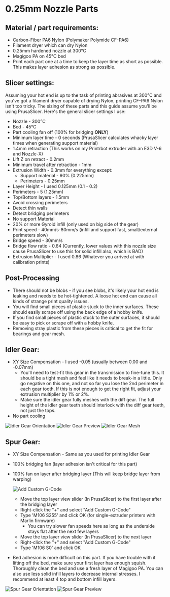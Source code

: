# 0.25mm Nozzle Parts

## Material / part requirements:

* Carbon-Fiber PA6 Nylon (Polymaker Polymide CF-PA6)
* Filament dryer which can dry Nylon
* 0.25mm hardened nozzle at 300°C
* Magigoo PA on 45°C bed
* Print each part one at a time to keep the layer time as short as possible. This makes layer adhesion as strong as possible.

## Slicer settings:

Assuming your hot end is up to the task of printing abrasives at 300°C and you've got a filament dryer capable of drying Nylon, printing CF-PA6 Nylon isn't too tricky. The sizing of these parts and this guide assume you'll be using PrusaSlicer. 
Here's the general slicer settings I use:

* Nozzle - 300°C
* Bed - 45°C
* Part cooling fan off (100% for bridging **ONLY**)
* Minimum layer time - 0 seconds (PrusaSlicer calculates whacky layer times when generating support material)
* 1.4mm retraction (This works on my Printrbot extruder with an E3D V-6 and Nozzle-X)
* Lift Z on retract - 0.2mm
* Minimum travel after retraction - 1mm
* Extrusion Width - 0.3mm for everything except:
    * Support material - 90% (0.225mm)
    * Perimeters - 0.25mm
* Layer Height - I used 0.125mm (0.1 - 0.2)
* Perimeters - 5 (1.25mm)
* Top/Bottom layers - 1.5mm
* Avoid crossing perimeters
* Detect thin walls
* Detect bridging perimeters
* No support Material
* 20% or more Gyroid infill (only used on big side of the gear)
* Print speed - 40mm/s-80mm/s (infill and support fast, small/external perimeters slow)
* Bridge speed - 30mm/s
* Bridge flow ratio - 0.64 (Currently, lower values with this nozzle size cause PrusaSlicer to use this for solid infill also, which is BAD)
* Extrusion Multiplier - I used 0.86 (Whatever you arrived at with calibration prints)

## Post-Processing

* There should not be blobs - if you see blobs, it's likely your hot end is leaking and needs to be hot-tightened. A loose hot end can cause all kinds of strange print quality issues.
* You will find small pieces of plastic stuck to the inner surfaces. These should easily scrape off using the back edge of a hobby knife.
* If you find small pieces of plastic stuck to the outer surfaces, it should be easy to pick or scrape off with a hobby knife.
* Removing stray plastic from these pieces is critical to get the fit for bearings and gear mesh.

## Idler Gear:

* XY Size Compensation - I used -0.05 (usually between 0.00 and -0.07mm)
    * You'll need to test-fit this gear in the transmission to fine-tune this. It should be a tight mesh and feel like it needs to break-in a little. Only go negative on this one, and not so far you lose the 2nd perimeter in each gear tooth. If this is not enough to get the right fit, adjust your extrusion multiplier by 1% or 2%.
    * Make sure the idler gear fully meshes with the diff gear. The full height of the idler gear teeth should interlock with the diff gear teeth, not just the tops.
* No part cooling

![Idler Gear Orientation](../Images//IdlerGearOrientation.png)
![Idler Gear Preview](../Images//IdlerGearPreview.png)
![Idler Gear Mesh](../Images//IdlerGearMesh.jpg)

## Spur Gear:

* XY Size Compensation - Same as you used for printing Idler Gear
* 100% bridging fan (layer adhesion isn't critical for this part)
* 100% fan on layer after bridging layer (This will keep bridge layer from warping)

    ![Add Custom G-Code](../Images//AddCustomG-Code.png)
    * Move the top layer view slider (In PrusaSlicer) to the first layer after the bridging layer
    * Right-click the "+" and select "Add Custom G-Code"
    * Type 'M106 S255' and click OK (for single-extruder printers with Marlin firmware)
        * You can try slower fan speeds here as long as the underside stays flat after the next few layers
    * Move the top layer view slider (In PrusaSlicer) to the next layer
    * Right-click the "+" and select "Add Custom G-Code"
    * Type 'M106 S0' and click OK

* Bed adhesion is more difficult on this part. If you have trouble with it lifting off the bed, make sure your first layer has enough squish. Thoroughly clean the bed and use a fresh layer of Magigoo PA. You can also use less solid infill layers to decrease internal stresses. I recommend at least 4 top and bottom infill layers.

![Spur Gear Orientation](../Images//SpurGearOrientation.png)
![Spur Gear Preview](../Images//SpurGearPreview.png)